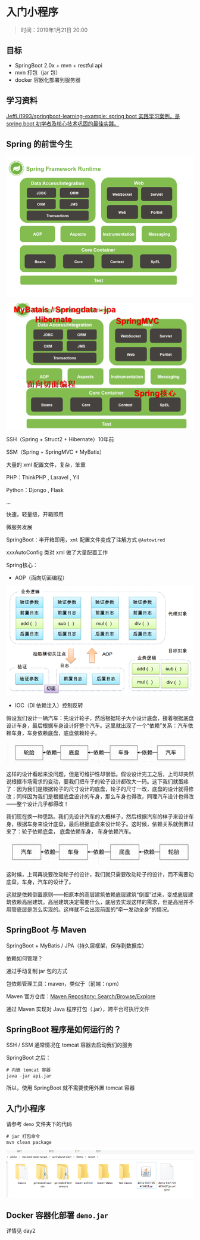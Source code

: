 # 入门小程序

> 时间：2019年1月21日  20:00







## 目标

- SpringBoot 2.0x  + mvn + restful api
- mvn 打包（jar 包）
- docker 容器化部署到服务器



## 学习资料

[JeffLi1993/springboot-learning-example: spring boot 实践学习案例，是 spring boot 初学者及核心技术巩固的最佳实践。](https://github.com/JeffLi1993/springboot-learning-example)



## Spring 的前世今生

![img](assets/417876-20170916144705063-1960923293.png)

![1548072688777](assets/1548072688777.png)



SSH（Spring + Struct2 + Hibernate）10年前

SSM（Spring + SpringMVC + MyBatis）

大量的 xml 配置文件，复杂，笨重



PHP：ThinkPHP , Laravel ,  YII

Python：Djongo , Flask

... 

快速，轻量级，开箱即用



微服务发展

SpringBoot：半开箱即用，`xml` 配置文件变成了注解方式 `@Autowired`

xxxAutoConfig 类对 xml 做了大量配置工作



Spring核心：

- AOP（面向切面编程）

![img](assets/spring-aop.png)

- IOC（DI 依赖注入）控制反转

假设我们设计一辆汽车：先设计轮子，然后根据轮子大小设计底盘，接着根据底盘设计车身，最后根据车身设计好整个汽车。这里就出现了一个“依赖”关系：汽车依赖车身，车身依赖底盘，底盘依赖轮子。

![img](assets/ioc1.jpg)

这样的设计看起来没问题，但是可维护性却很低。假设设计完工之后，上司却突然说根据市场需求的变动，要我们把车子的轮子设计都改大一码。这下我们就蛋疼了：因为我们是根据轮子的尺寸设计的底盘，轮子的尺寸一改，底盘的设计就得修改；同样因为我们是根据底盘设计的车身，那么车身也得改，同理汽车设计也得改——整个设计几乎都得改！

我们现在换一种思路。我们先设计汽车的大概样子，然后根据汽车的样子来设计车身，根据车身来设计底盘，最后根据底盘来设计轮子。这时候，依赖关系就倒置过来了：轮子依赖底盘， 底盘依赖车身， 车身依赖汽车。

![img](assets/ioc2.jpg)

这时候，上司再说要改动轮子的设计，我们就只需要改动轮子的设计，而不需要动底盘，车身，汽车的设计了。

这就是依赖倒置原则——把原本的高层建筑依赖底层建筑“倒置”过来，变成底层建筑依赖高层建筑。高层建筑决定需要什么，底层去实现这样的需求，但是高层并不用管底层是怎么实现的。这样就不会出现前面的“牵一发动全身”的情况。



## SpringBoot 与 Maven

SpringBoot + MyBatis / JPA（持久层框架，保存到数据库）



依赖如何管理？

通过手动复制 jar 包的方式



包依赖管理工具：maven，类似于（前端：npm）

Maven 官方仓库：[Maven Repository: Search/Browse/Explore](https://mvnrepository.com/)


通过 Maven 实现对 Java 程序打包（.jar），跨平台可执行文件



## SpringBoot 程序是如何运行的？

SSH / SSM 通常情况在 tomcat 容器去启动我们的服务



SpringBoot 之后：

```shell
# 内嵌 tomcat 容器
java -jar api.jar
```



所以，使用 SpringBoot 就不需要使用外置 tomcat 容器



## 入门小程序

请参考 `demo` 文件夹下的代码



```shell
# jar 打包命令
mvn clean package
```



![1548076409939](assets/1548076409939.png)



## Docker 容器化部署 `demo.jar`

详情见 day2

